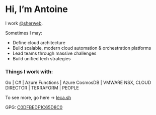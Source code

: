 # Hi, I’m Antoine

I work [@sherweb](https://github.com/sherweb).

Sometimes I may:
- Define cloud architecture
- Build scalable, modern cloud automation & orchestration platforms
- Lead teams through massive challenges
- Build unified tech strategies

### Things I work with:
Go | C# | Azure Functions | Azure CosmosDB | VMWARE NSX, CLOUD DIRECTOR | TERRAFORM | PEOPLE 

To see more, go here -> [leca.sh](https://leca.sh)

GPG: [C0DFBEDF1C65D8C0](https://github.com/nutgood.gpg)
